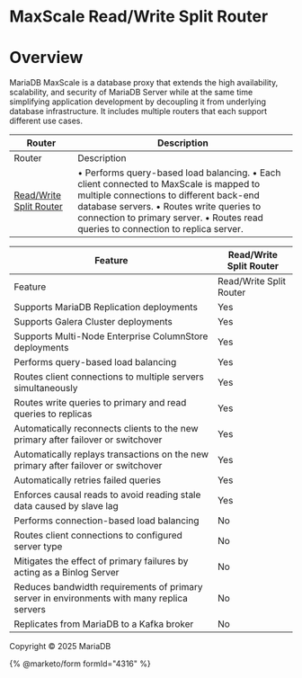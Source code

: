 
# MaxScale Read/Write Split Router


# Overview


MariaDB MaxScale is a database proxy that extends the high availability, scalability, and security of MariaDB Server while at the same time simplifying application development by decoupling it from underlying database infrastructure. It includes multiple routers that each support different use cases.



| Router | Description |
| --- | --- |
| Router | Description |
| [Read/Write Split Router](readwrite-split-router-usage/understanding-maxscales-readwrite-split-router.md) | • Performs query-based load balancing. • Each client connected to MaxScale is mapped to multiple connections to different back-end database servers. • Routes write queries to connection to primary server. • Routes read queries to connection to replica server. |




| Feature | Read/Write Split Router |
| --- | --- |
| Feature | Read/Write Split Router |
| Supports MariaDB Replication deployments | Yes |
| Supports Galera Cluster deployments | Yes |
| Supports Multi-Node Enterprise ColumnStore deployments | Yes |
| Performs query-based load balancing | Yes |
| Routes client connections to multiple servers simultaneously | Yes |
| Routes write queries to primary and read queries to replicas | Yes |
| Automatically reconnects clients to the new primary after failover or switchover | Yes |
| Automatically replays transactions on the new primary after failover or switchover | Yes |
| Automatically retries failed queries | Yes |
| Enforces causal reads to avoid reading stale data caused by slave lag | Yes |
| Performs connection-based load balancing | No |
| Routes client connections to configured server type | No |
| Mitigates the effect of primary failures by acting as a Binlog Server | No |
| Reduces bandwidth requirements of primary server in environments with many replica servers | No |
| Replicates from MariaDB to a Kafka broker | No |




Copyright © 2025 MariaDB


{% @marketo/form formId="4316" %}
